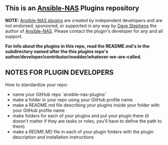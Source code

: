 ## This is an [Ansible-NAS](https://github.com/davestephens/ansible-nas) Plugins repository

**NOTE:** [Ansible-NAS plugins](https://github.com/davestephens/ansible-nas/pull/588) are created by independent developers and are not endorsed, sponsored, or supported in any way by [Dave Stephens](https://github.com/davestephens) the author of [Ansible-NAS](https://github.com/davestephens/ansible-nas). Please contact the plugin's developer for any and all support.

**For info about the plugins in this repo, read the README.md's in the subdirectory named after the this plugins repo's author/developer/contributor/modder/whatever-we-are-called.**

## NOTES FOR PLUGIN DEVELOPERS

How to standardize your repo:
* name your GitHub repo `ansible-nas-plugins'
* make a folder in your repo using your GitHub profile name
* make a README.md file describing your plugins inside your folder with your GitHub profile name
* make folders for each of your plugins and put your plugin there (it doesn't matter if they are tasks or roles, you'll have to define the path to them)
* make a REDME.MD file in each of your plugin folders with the plugin description and installation instructions
